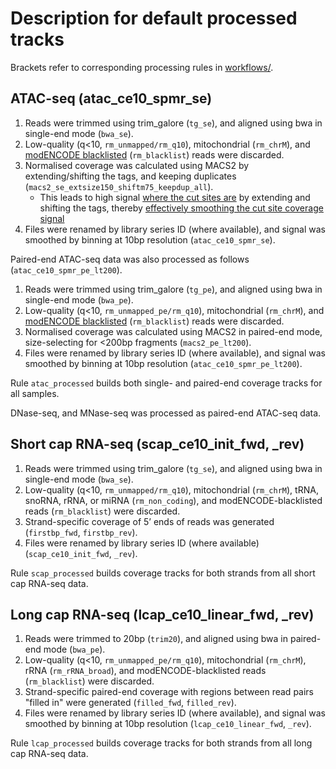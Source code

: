 # Description for default processed tracks

Brackets refer to corresponding processing rules in [workflows/](/workflows/).

## ATAC-seq (atac_ce10_spmr_se)

1. Reads were trimmed using trim_galore (`tg_se`), and aligned using bwa in single-end mode (`bwa_se`).
2. Low-quality (q<10, `rm_unmapped/rm_q10`), mitochondrial (`rm_chrM`), and [modENCODE blacklisted](https://www.encodeproject.org/comparative/regulation/#Wormset5) (`rm_blacklist`) reads were discarded.
3. Normalised coverage was calculated using MACS2 by extending/shifting the tags, and keeping duplicates (`macs2_se_extsize150_shiftm75_keepdup_all`).
    - This leads to high signal [where the cut sites are](https://github.com/taoliu/MACS/issues/145) by extending and shifting the tags, thereby [effectively smoothing the cut site coverage signal](https://groups.google.com/forum/#!topic/macs-announcement/4OCE59gkpKYs)
4. Files were renamed by library series ID (where available), and signal was smoothed by binning at 10bp resolution (`atac_ce10_spmr_se`).

Paired-end ATAC-seq data was also processed as follows (`atac_ce10_spmr_pe_lt200`).

1. Reads were trimmed using trim_galore (`tg_pe`), and aligned using bwa in single-end mode (`bwa_pe`).
2. Low-quality (q<10, `rm_unmapped_pe/rm_q10`), mitochondrial (`rm_chrM`), and [modENCODE blacklisted](https://www.encodeproject.org/comparative/regulation/#Wormset5) (`rm_blacklist`) reads were discarded.
3. Normalised coverage was calculated using MACS2 in paired-end mode, size-selecting for <200bp fragments (`macs2_pe_lt200`).
4. Files were renamed by library series ID (where available), and signal was smoothed by binning at 10bp resolution (`atac_ce10_spmr_pe_lt200`).

Rule `atac_processed` builds both single- and paired-end coverage tracks for all samples.

DNase-seq, and MNase-seq was processed as paired-end ATAC-seq data.

## Short cap RNA-seq (scap_ce10_init_fwd, _rev)

1. Reads were trimmed using trim_galore (`tg_se`), and aligned using bwa in single-end mode (`bwa_se`).
2. Low-quality (q<10, `rm_unmapped/rm_q10`), mitochondrial (`rm_chrM`), tRNA, snoRNA, rRNA, or miRNA (`rm_non_coding`), and modENCODE-blacklisted reads (`rm_blacklist`) were discarded.
3. Strand-specific coverage of 5’ ends of reads was generated (`firstbp_fwd`, `firstbp_rev`).
4. Files were renamed by library series ID (where available) (`scap_ce10_init_fwd`, `_rev`).

Rule `scap_processed` builds coverage tracks for both strands from all short cap RNA-seq data.

## Long cap RNA-seq (lcap_ce10_linear_fwd, _rev)

1. Reads were trimmed to 20bp (`trim20`), and aligned using bwa in paired-end mode (`bwa_pe`).
2. Low-quality (q<10, `rm_unmapped_pe/rm_q10`), mitochondrial (`rm_chrM`), rRNA (`rm_rRNA_broad`), and modENCODE-blacklisted reads (`rm_blacklist`) were discarded.
3. Strand-specific paired-end coverage with regions between read pairs "filled in" were generated (`filled_fwd`, `filled_rev`).
4. Files were renamed by library series ID (where available), and signal was smoothed by binning at 10bp resolution (`lcap_ce10_linear_fwd`, `_rev`).

Rule `lcap_processed` builds coverage tracks for both strands from all long cap RNA-seq data.
